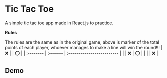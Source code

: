
# Tic Tac Toe 

A simple tic tac toe app made in React.js to practice.




**Rules**

The rules are the same as in the original game, above is marker of the total points
of each player, whoever manages to make a line will win the round!!!
| ❌ |  | ⭕ |
| :-------- | :------- | :------------------------- |
| | ❌ | ⭕ |
| |  | ❌ |



## Demo

